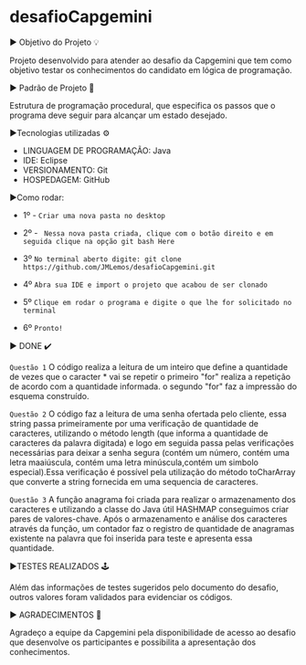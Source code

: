 # desafioCapgemini

▶️ Objetivo do Projeto 💡

Projeto desenvolvido para atender ao desafio da Capgemini que tem como objetivo testar os conhecimentos do candidato em lógica de programação.

▶️ Padrão de Projeto 📜

Estrutura de programação procedural, que especifica os passos que o programa deve seguir para alcançar um estado desejado. 

▶️Tecnologias utilizadas ⚙️

* LINGUAGEM DE PROGRAMAÇÃO: Java
* IDE: Eclipse
* VERSIONAMENTO: Git
* HOSPEDAGEM: GitHub

▶️Como rodar:

* 1º - 
`Criar uma nova pasta no desktop`

* 2º -
` Nessa nova pasta criada, clique com o botão direito e em seguida clique na opção git bash Here`

* 3º
`No terminal aberto digite: git clone https://github.com/JMLemos/desafioCapgemini.git`

* 4º
`Abra sua IDE e import o projeto que acabou de ser clonado`

* 5º
`Clique em rodar o programa e digite o que lhe for solicitado no terminal`

* 6º
`Pronto!`

▶️ DONE ✔️

`Questão 1`
O código realiza a leitura de um inteiro que define a quantidade de vezes que o caracter * vai se repetir  o primeiro "for" realiza a repetição de acordo com a quantidade informada. o segundo "for" faz a impressão do esquema construído. 

`Questão 2`
O código faz a leitura de uma senha ofertada pelo cliente, essa string passa primeiramente por uma verificação  de quantidade de caracteres, utilizando o método length (que informa a quantidade de caracteres da palavra digitada) e logo em seguida passa pelas verificações necessárias para deixar a senha segura (contém um número, contém uma letra maaiúscula, contém uma letra minúscula,contém um simbolo especial).Essa verificação  é possível pela utilização do método toCharArray que converte a string fornecida em uma sequencia de caracteres. 

`Questão 3`
A função anagrama foi criada para realizar o armazenamento dos caracteres e utilizando a classe do Java útil HASHMAP conseguimos criar pares de valores-chave. Após o armazenamento e análise dos caracteres através da função, um contador faz o  registro de quantidade de anagramas existente na palavra que foi inserida para teste e apresenta essa quantidade. 


▶️TESTES REALIZADOS 🕹️

Além das informações de testes sugeridos pelo documento do desafio, outros valores foram validados para evidenciar os códigos. 

▶️ AGRADECIMENTOS 🚀

Agradeço a equipe da Capgemini pela disponibilidade de acesso ao desafio que desenvolve os participantes e possibilita a apresentação dos conhecimentos.
